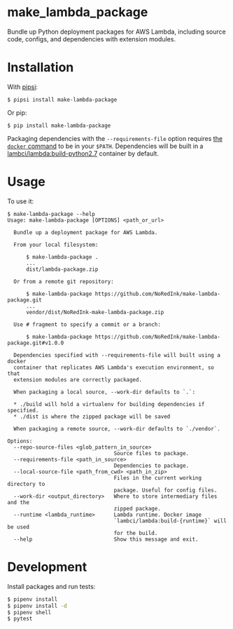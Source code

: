 # make_lambda_package

Bundle up Python deployment packages for AWS Lambda, including
source code, configs, and dependencies with extension modules.


# Installation

With [pipsi](https://github.com/mitsuhiko/pipsi#readme):

    $ pipsi install make-lambda-package


Or pip:

    $ pip install make-lambda-package


Packaging dependencies with the `--requirements-file` option requires
[the `docker` command](https://www.docker.com/) to be in your `$PATH`.
Dependencies will be built in a [lambci/lambda:build-python2.7](https://github.com/lambci/docker-lambda)
container by default.


# Usage

To use it:

    $ make-lambda-package --help
    Usage: make-lambda-package [OPTIONS] <path_or_url>

      Bundle up a deployment package for AWS Lambda.

      From your local filesystem:

          $ make-lambda-package .
          ...
          dist/lambda-package.zip

      Or from a remote git repository:

          $ make-lambda-package https://github.com/NoRedInk/make-lambda-package.git
          ...
          vendor/dist/NoRedInk-make-lambda-package.zip

      Use # fragment to specify a commit or a branch:

          $ make-lambda-package https://github.com/NoRedInk/make-lambda-package.git#v1.0.0

      Dependencies specified with --requirements-file will built using a docker
      container that replicates AWS Lambda's execution environment, so that
      extension modules are correctly packaged.

      When packaging a local source, --work-dir defaults to `.`:

      * ./build will hold a virtualenv for building dependencies if specified.
      * ./dist is where the zipped package will be saved

      When packaging a remote source, --work-dir defaults to `./vendor`.

    Options:
      --repo-source-files <glob_pattern_in_source>
                                      Source files to package.
      --requirements-file <path_in_source>
                                      Dependencies to package.
      --local-source-file <path_from_cwd> <path_in_zip>
                                      Files in the current working directory to
                                      package. Useful for config files.
      --work-dir <output_directory>   Where to store intermediary files and the
                                      zipped package.
      --runtime <lambda_runtime>      Lambda runtime. Docker image
                                      `lambci/lambda:build-{runtime}` will be used
                                      for the build.
      --help                          Show this message and exit.

# Development

Install packages and run tests:

```sh
$ pipenv install
$ pipenv install -d
$ pipenv shell
$ pytest
```
